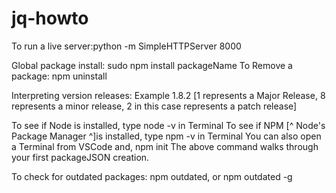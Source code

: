 # jq-howto
To run a live server:python -m SimpleHTTPServer 8000

Global package install:  sudo npm install packageName
To Remove a package: npm uninstall

Interpreting version releases: Example 1.8.2 [1 represents a Major Release, 8 represents a minor release, 2 in this case represents a patch release]

To see if Node is installed, type node -v in Terminal
To see if NPM [^ Node's Package Manager ^]is installed, type npm -v in Terminal
You can also open a Terminal from VSCode and, 
     npm init 
The above command walks through your first packageJSON creation.  

To check for outdated packages: npm outdated, or npm outdated -g

